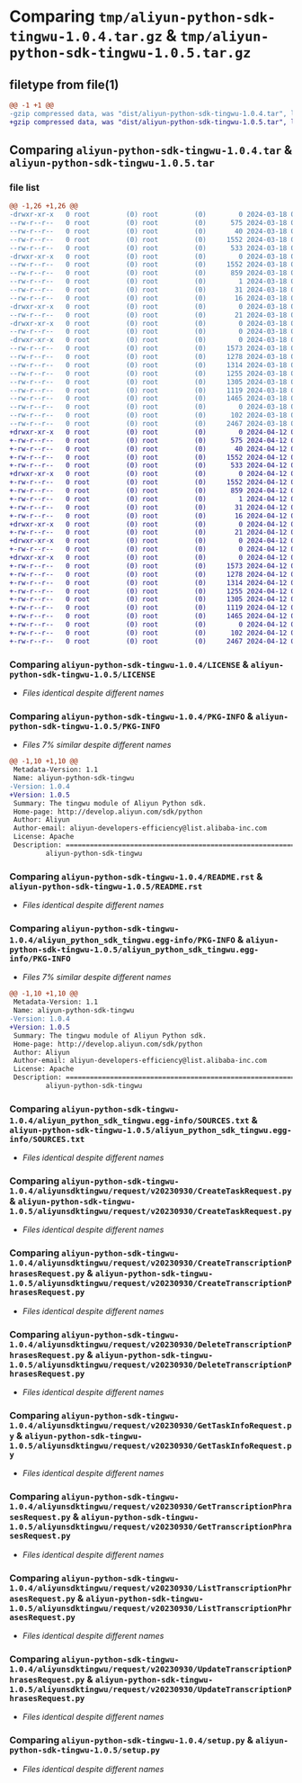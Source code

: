 # Comparing `tmp/aliyun-python-sdk-tingwu-1.0.4.tar.gz` & `tmp/aliyun-python-sdk-tingwu-1.0.5.tar.gz`

## filetype from file(1)

```diff
@@ -1 +1 @@
-gzip compressed data, was "dist/aliyun-python-sdk-tingwu-1.0.4.tar", last modified: Mon Mar 18 09:01:18 2024, max compression
+gzip compressed data, was "dist/aliyun-python-sdk-tingwu-1.0.5.tar", last modified: Fri Apr 12 03:54:52 2024, max compression
```

## Comparing `aliyun-python-sdk-tingwu-1.0.4.tar` & `aliyun-python-sdk-tingwu-1.0.5.tar`

### file list

```diff
@@ -1,26 +1,26 @@
-drwxr-xr-x   0 root         (0) root         (0)        0 2024-03-18 09:01:18.000000 aliyun-python-sdk-tingwu-1.0.4/
--rw-r--r--   0 root         (0) root         (0)      575 2024-03-18 09:01:17.000000 aliyun-python-sdk-tingwu-1.0.4/LICENSE
--rw-r--r--   0 root         (0) root         (0)       40 2024-03-18 09:01:17.000000 aliyun-python-sdk-tingwu-1.0.4/MANIFEST.in
--rw-r--r--   0 root         (0) root         (0)     1552 2024-03-18 09:01:18.000000 aliyun-python-sdk-tingwu-1.0.4/PKG-INFO
--rw-r--r--   0 root         (0) root         (0)      533 2024-03-18 09:01:17.000000 aliyun-python-sdk-tingwu-1.0.4/README.rst
-drwxr-xr-x   0 root         (0) root         (0)        0 2024-03-18 09:01:18.000000 aliyun-python-sdk-tingwu-1.0.4/aliyun_python_sdk_tingwu.egg-info/
--rw-r--r--   0 root         (0) root         (0)     1552 2024-03-18 09:01:17.000000 aliyun-python-sdk-tingwu-1.0.4/aliyun_python_sdk_tingwu.egg-info/PKG-INFO
--rw-r--r--   0 root         (0) root         (0)      859 2024-03-18 09:01:18.000000 aliyun-python-sdk-tingwu-1.0.4/aliyun_python_sdk_tingwu.egg-info/SOURCES.txt
--rw-r--r--   0 root         (0) root         (0)        1 2024-03-18 09:01:17.000000 aliyun-python-sdk-tingwu-1.0.4/aliyun_python_sdk_tingwu.egg-info/dependency_links.txt
--rw-r--r--   0 root         (0) root         (0)       31 2024-03-18 09:01:17.000000 aliyun-python-sdk-tingwu-1.0.4/aliyun_python_sdk_tingwu.egg-info/requires.txt
--rw-r--r--   0 root         (0) root         (0)       16 2024-03-18 09:01:17.000000 aliyun-python-sdk-tingwu-1.0.4/aliyun_python_sdk_tingwu.egg-info/top_level.txt
-drwxr-xr-x   0 root         (0) root         (0)        0 2024-03-18 09:01:18.000000 aliyun-python-sdk-tingwu-1.0.4/aliyunsdktingwu/
--rw-r--r--   0 root         (0) root         (0)       21 2024-03-18 09:01:17.000000 aliyun-python-sdk-tingwu-1.0.4/aliyunsdktingwu/__init__.py
-drwxr-xr-x   0 root         (0) root         (0)        0 2024-03-18 09:01:18.000000 aliyun-python-sdk-tingwu-1.0.4/aliyunsdktingwu/request/
--rw-r--r--   0 root         (0) root         (0)        0 2024-03-18 09:01:17.000000 aliyun-python-sdk-tingwu-1.0.4/aliyunsdktingwu/request/__init__.py
-drwxr-xr-x   0 root         (0) root         (0)        0 2024-03-18 09:01:18.000000 aliyun-python-sdk-tingwu-1.0.4/aliyunsdktingwu/request/v20230930/
--rw-r--r--   0 root         (0) root         (0)     1573 2024-03-18 09:01:17.000000 aliyun-python-sdk-tingwu-1.0.4/aliyunsdktingwu/request/v20230930/CreateTaskRequest.py
--rw-r--r--   0 root         (0) root         (0)     1278 2024-03-18 09:01:17.000000 aliyun-python-sdk-tingwu-1.0.4/aliyunsdktingwu/request/v20230930/CreateTranscriptionPhrasesRequest.py
--rw-r--r--   0 root         (0) root         (0)     1314 2024-03-18 09:01:17.000000 aliyun-python-sdk-tingwu-1.0.4/aliyunsdktingwu/request/v20230930/DeleteTranscriptionPhrasesRequest.py
--rw-r--r--   0 root         (0) root         (0)     1255 2024-03-18 09:01:17.000000 aliyun-python-sdk-tingwu-1.0.4/aliyunsdktingwu/request/v20230930/GetTaskInfoRequest.py
--rw-r--r--   0 root         (0) root         (0)     1305 2024-03-18 09:01:17.000000 aliyun-python-sdk-tingwu-1.0.4/aliyunsdktingwu/request/v20230930/GetTranscriptionPhrasesRequest.py
--rw-r--r--   0 root         (0) root         (0)     1119 2024-03-18 09:01:17.000000 aliyun-python-sdk-tingwu-1.0.4/aliyunsdktingwu/request/v20230930/ListTranscriptionPhrasesRequest.py
--rw-r--r--   0 root         (0) root         (0)     1465 2024-03-18 09:01:17.000000 aliyun-python-sdk-tingwu-1.0.4/aliyunsdktingwu/request/v20230930/UpdateTranscriptionPhrasesRequest.py
--rw-r--r--   0 root         (0) root         (0)        0 2024-03-18 09:01:17.000000 aliyun-python-sdk-tingwu-1.0.4/aliyunsdktingwu/request/v20230930/__init__.py
--rw-r--r--   0 root         (0) root         (0)      102 2024-03-18 09:01:18.000000 aliyun-python-sdk-tingwu-1.0.4/setup.cfg
--rw-r--r--   0 root         (0) root         (0)     2467 2024-03-18 09:01:17.000000 aliyun-python-sdk-tingwu-1.0.4/setup.py
+drwxr-xr-x   0 root         (0) root         (0)        0 2024-04-12 03:54:52.000000 aliyun-python-sdk-tingwu-1.0.5/
+-rw-r--r--   0 root         (0) root         (0)      575 2024-04-12 03:54:51.000000 aliyun-python-sdk-tingwu-1.0.5/LICENSE
+-rw-r--r--   0 root         (0) root         (0)       40 2024-04-12 03:54:51.000000 aliyun-python-sdk-tingwu-1.0.5/MANIFEST.in
+-rw-r--r--   0 root         (0) root         (0)     1552 2024-04-12 03:54:52.000000 aliyun-python-sdk-tingwu-1.0.5/PKG-INFO
+-rw-r--r--   0 root         (0) root         (0)      533 2024-04-12 03:54:51.000000 aliyun-python-sdk-tingwu-1.0.5/README.rst
+drwxr-xr-x   0 root         (0) root         (0)        0 2024-04-12 03:54:52.000000 aliyun-python-sdk-tingwu-1.0.5/aliyun_python_sdk_tingwu.egg-info/
+-rw-r--r--   0 root         (0) root         (0)     1552 2024-04-12 03:54:51.000000 aliyun-python-sdk-tingwu-1.0.5/aliyun_python_sdk_tingwu.egg-info/PKG-INFO
+-rw-r--r--   0 root         (0) root         (0)      859 2024-04-12 03:54:51.000000 aliyun-python-sdk-tingwu-1.0.5/aliyun_python_sdk_tingwu.egg-info/SOURCES.txt
+-rw-r--r--   0 root         (0) root         (0)        1 2024-04-12 03:54:51.000000 aliyun-python-sdk-tingwu-1.0.5/aliyun_python_sdk_tingwu.egg-info/dependency_links.txt
+-rw-r--r--   0 root         (0) root         (0)       31 2024-04-12 03:54:51.000000 aliyun-python-sdk-tingwu-1.0.5/aliyun_python_sdk_tingwu.egg-info/requires.txt
+-rw-r--r--   0 root         (0) root         (0)       16 2024-04-12 03:54:51.000000 aliyun-python-sdk-tingwu-1.0.5/aliyun_python_sdk_tingwu.egg-info/top_level.txt
+drwxr-xr-x   0 root         (0) root         (0)        0 2024-04-12 03:54:52.000000 aliyun-python-sdk-tingwu-1.0.5/aliyunsdktingwu/
+-rw-r--r--   0 root         (0) root         (0)       21 2024-04-12 03:54:51.000000 aliyun-python-sdk-tingwu-1.0.5/aliyunsdktingwu/__init__.py
+drwxr-xr-x   0 root         (0) root         (0)        0 2024-04-12 03:54:52.000000 aliyun-python-sdk-tingwu-1.0.5/aliyunsdktingwu/request/
+-rw-r--r--   0 root         (0) root         (0)        0 2024-04-12 03:54:51.000000 aliyun-python-sdk-tingwu-1.0.5/aliyunsdktingwu/request/__init__.py
+drwxr-xr-x   0 root         (0) root         (0)        0 2024-04-12 03:54:52.000000 aliyun-python-sdk-tingwu-1.0.5/aliyunsdktingwu/request/v20230930/
+-rw-r--r--   0 root         (0) root         (0)     1573 2024-04-12 03:54:51.000000 aliyun-python-sdk-tingwu-1.0.5/aliyunsdktingwu/request/v20230930/CreateTaskRequest.py
+-rw-r--r--   0 root         (0) root         (0)     1278 2024-04-12 03:54:51.000000 aliyun-python-sdk-tingwu-1.0.5/aliyunsdktingwu/request/v20230930/CreateTranscriptionPhrasesRequest.py
+-rw-r--r--   0 root         (0) root         (0)     1314 2024-04-12 03:54:51.000000 aliyun-python-sdk-tingwu-1.0.5/aliyunsdktingwu/request/v20230930/DeleteTranscriptionPhrasesRequest.py
+-rw-r--r--   0 root         (0) root         (0)     1255 2024-04-12 03:54:51.000000 aliyun-python-sdk-tingwu-1.0.5/aliyunsdktingwu/request/v20230930/GetTaskInfoRequest.py
+-rw-r--r--   0 root         (0) root         (0)     1305 2024-04-12 03:54:51.000000 aliyun-python-sdk-tingwu-1.0.5/aliyunsdktingwu/request/v20230930/GetTranscriptionPhrasesRequest.py
+-rw-r--r--   0 root         (0) root         (0)     1119 2024-04-12 03:54:51.000000 aliyun-python-sdk-tingwu-1.0.5/aliyunsdktingwu/request/v20230930/ListTranscriptionPhrasesRequest.py
+-rw-r--r--   0 root         (0) root         (0)     1465 2024-04-12 03:54:51.000000 aliyun-python-sdk-tingwu-1.0.5/aliyunsdktingwu/request/v20230930/UpdateTranscriptionPhrasesRequest.py
+-rw-r--r--   0 root         (0) root         (0)        0 2024-04-12 03:54:51.000000 aliyun-python-sdk-tingwu-1.0.5/aliyunsdktingwu/request/v20230930/__init__.py
+-rw-r--r--   0 root         (0) root         (0)      102 2024-04-12 03:54:52.000000 aliyun-python-sdk-tingwu-1.0.5/setup.cfg
+-rw-r--r--   0 root         (0) root         (0)     2467 2024-04-12 03:54:51.000000 aliyun-python-sdk-tingwu-1.0.5/setup.py
```

### Comparing `aliyun-python-sdk-tingwu-1.0.4/LICENSE` & `aliyun-python-sdk-tingwu-1.0.5/LICENSE`

 * *Files identical despite different names*

### Comparing `aliyun-python-sdk-tingwu-1.0.4/PKG-INFO` & `aliyun-python-sdk-tingwu-1.0.5/PKG-INFO`

 * *Files 7% similar despite different names*

```diff
@@ -1,10 +1,10 @@
 Metadata-Version: 1.1
 Name: aliyun-python-sdk-tingwu
-Version: 1.0.4
+Version: 1.0.5
 Summary: The tingwu module of Aliyun Python sdk.
 Home-page: http://develop.aliyun.com/sdk/python
 Author: Aliyun
 Author-email: aliyun-developers-efficiency@list.alibaba-inc.com
 License: Apache
 Description: =============================================================
         aliyun-python-sdk-tingwu
```

### Comparing `aliyun-python-sdk-tingwu-1.0.4/README.rst` & `aliyun-python-sdk-tingwu-1.0.5/README.rst`

 * *Files identical despite different names*

### Comparing `aliyun-python-sdk-tingwu-1.0.4/aliyun_python_sdk_tingwu.egg-info/PKG-INFO` & `aliyun-python-sdk-tingwu-1.0.5/aliyun_python_sdk_tingwu.egg-info/PKG-INFO`

 * *Files 7% similar despite different names*

```diff
@@ -1,10 +1,10 @@
 Metadata-Version: 1.1
 Name: aliyun-python-sdk-tingwu
-Version: 1.0.4
+Version: 1.0.5
 Summary: The tingwu module of Aliyun Python sdk.
 Home-page: http://develop.aliyun.com/sdk/python
 Author: Aliyun
 Author-email: aliyun-developers-efficiency@list.alibaba-inc.com
 License: Apache
 Description: =============================================================
         aliyun-python-sdk-tingwu
```

### Comparing `aliyun-python-sdk-tingwu-1.0.4/aliyun_python_sdk_tingwu.egg-info/SOURCES.txt` & `aliyun-python-sdk-tingwu-1.0.5/aliyun_python_sdk_tingwu.egg-info/SOURCES.txt`

 * *Files identical despite different names*

### Comparing `aliyun-python-sdk-tingwu-1.0.4/aliyunsdktingwu/request/v20230930/CreateTaskRequest.py` & `aliyun-python-sdk-tingwu-1.0.5/aliyunsdktingwu/request/v20230930/CreateTaskRequest.py`

 * *Files identical despite different names*

### Comparing `aliyun-python-sdk-tingwu-1.0.4/aliyunsdktingwu/request/v20230930/CreateTranscriptionPhrasesRequest.py` & `aliyun-python-sdk-tingwu-1.0.5/aliyunsdktingwu/request/v20230930/CreateTranscriptionPhrasesRequest.py`

 * *Files identical despite different names*

### Comparing `aliyun-python-sdk-tingwu-1.0.4/aliyunsdktingwu/request/v20230930/DeleteTranscriptionPhrasesRequest.py` & `aliyun-python-sdk-tingwu-1.0.5/aliyunsdktingwu/request/v20230930/DeleteTranscriptionPhrasesRequest.py`

 * *Files identical despite different names*

### Comparing `aliyun-python-sdk-tingwu-1.0.4/aliyunsdktingwu/request/v20230930/GetTaskInfoRequest.py` & `aliyun-python-sdk-tingwu-1.0.5/aliyunsdktingwu/request/v20230930/GetTaskInfoRequest.py`

 * *Files identical despite different names*

### Comparing `aliyun-python-sdk-tingwu-1.0.4/aliyunsdktingwu/request/v20230930/GetTranscriptionPhrasesRequest.py` & `aliyun-python-sdk-tingwu-1.0.5/aliyunsdktingwu/request/v20230930/GetTranscriptionPhrasesRequest.py`

 * *Files identical despite different names*

### Comparing `aliyun-python-sdk-tingwu-1.0.4/aliyunsdktingwu/request/v20230930/ListTranscriptionPhrasesRequest.py` & `aliyun-python-sdk-tingwu-1.0.5/aliyunsdktingwu/request/v20230930/ListTranscriptionPhrasesRequest.py`

 * *Files identical despite different names*

### Comparing `aliyun-python-sdk-tingwu-1.0.4/aliyunsdktingwu/request/v20230930/UpdateTranscriptionPhrasesRequest.py` & `aliyun-python-sdk-tingwu-1.0.5/aliyunsdktingwu/request/v20230930/UpdateTranscriptionPhrasesRequest.py`

 * *Files identical despite different names*

### Comparing `aliyun-python-sdk-tingwu-1.0.4/setup.py` & `aliyun-python-sdk-tingwu-1.0.5/setup.py`

 * *Files identical despite different names*

